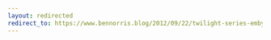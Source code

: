 ```yaml
---
layout: redirected
redirect_to: https://www.bennorris.blog/2012/09/22/twilight-series-emby.html
---
```

